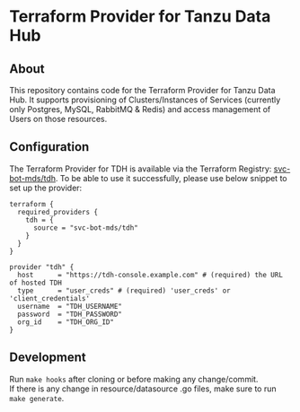 # Terraform Provider for Tanzu Data Hub

## About

This repository contains code for the Terraform Provider for Tanzu Data Hub. It supports provisioning of Clusters/Instances of Services (currently only Postgres, MySQL, RabbitMQ & Redis) and access management of Users on those resources.

## Configuration

The Terraform Provider for TDH is available via the Terraform Registry: [svc-bot-mds/tdh](https://registry.terraform.io/providers/svc-bot-mds/tdh). To be able to use it successfully, please use below snippet to set up the provider:

```hcl
terraform {
  required_providers {
    tdh = {
      source = "svc-bot-mds/tdh"
    }
  }
}

provider "tdh" {
  host      = "https://tdh-console.example.com" # (required) the URL of hosted TDH
  type      = "user_creds" # (required) 'user_creds' or 'client_credentials'
  username  = "TDH_USERNAME"
  password  = "TDH_PASSWORD"
  org_id    = "TDH_ORG_ID"
}
```

## Development

Run `make hooks` after cloning or before making any change/commit.
<br>If there is any change in resource/datasource .go files, make sure to run `make generate`.